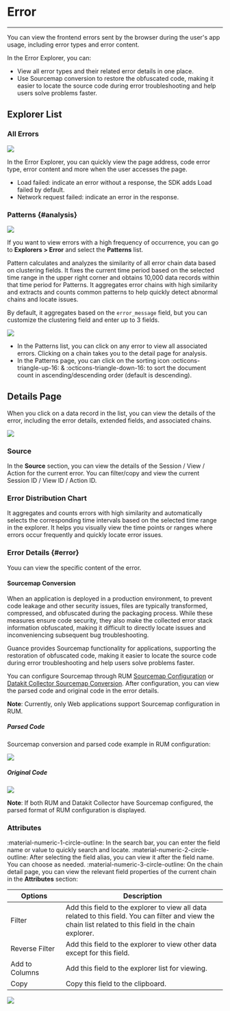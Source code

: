 # Error
---

You can view the frontend errors sent by the browser during the user's app usage, including error types and error content.

In the Error Explorer, you can:

- View all error types and their related error details in one place.
- Use Sourcemap conversion to restore the obfuscated code, making it easier to locate the source code during error troubleshooting and help users solve problems faster.

## Explorer List

### All Errors

![](../img/12.rum_explorer_6.png)

In the Error Explorer, you can quickly view the page address, code error type, error content and more when the user accesses the page.

- Load failed: indicate an error without a response, the SDK adds Load failed by default.
- Network request failed: indicate an error in the response.


### Patterns {#analysis}

![](../img/error0725.png)

If you want to view errors with a high frequency of occurrence, you can go to **Explorers > Error** and select the **Patterns** list.

Pattern calculates and analyzes the similarity of all error chain data based on clustering fields. It fixes the current time period based on the selected time range in the upper right corner and obtains 10,000 data records within that time period for Patterns. It aggregates error chains with high similarity and extracts and counts common patterns to help quickly detect abnormal chains and locate issues.

By default, it aggregates based on the `error_message` field, but you can customize the clustering field and enter up to 3 fields.

![](../img/error-message.png)

- In the Patterns list, you can click on any error to view all associated errors. Clicking on a chain takes you to the detail page for analysis.
- In the Patterns page, you can click on the sorting icon :octicons-triangle-up-16: & :octicons-triangle-down-16: to sort the document count in ascending/descending order (default is descending).

## Details Page

When you click on a data record in the list, you can view the details of the error, including the error details, extended fields, and associated chains.

![](../img/12.rum_explorer_2.5.png)

### Source

In the **Source** section, you can view the details of the Session / View / Action for the current error. You can filter/copy and view the current Session ID / View ID / Action ID.

### Error Distribution Chart

It aggregates and counts errors with high similarity and automatically selects the corresponding time intervals based on the selected time range in the explorer. It helps you visually view the time points or ranges where errors occur frequently and quickly locate error issues.

### Error Details {#error}

Youu can view the specific content of the error.

#### Sourcemap Conversion

When an application is deployed in a production environment, to prevent code leakage and other security issues, files are typically transformed, compressed, and obfuscated during the packaging process. While these measures ensure code security, they also make the collected error stack information obfuscated, making it difficult to directly locate issues and inconveniencing subsequent bug troubleshooting.

Guance provides Sourcemap functionality for applications, supporting the restoration of obfuscated code, making it easier to locate the source code during error troubleshooting and help users solve problems faster.

You can configure Sourcemap through RUM [Sourcemap Configuration](../sourcemap/set-sourcemap.md) or [Datakit Collector Sourcemap Conversion](../../integrations/rum.md#sourcemap). After configuration, you can view the parsed code and original code in the error details.

**Note**: Currently, only Web applications support Sourcemap configuration in RUM.

##### Parsed Code

Sourcemap conversion and parsed code example in RUM configuration:

![](../img/1.rum_error_4.png)

##### Original Code

![](../img/1.rum_error_5.png)


<!--
Sourcemap conversion and parsed code example using Datakit Collector configuration:

![](../img/sourcemap_02.png)
-->


**Note**: If both RUM and Datakit Collector have Sourcemap configured, the parsed format of RUM configuration is displayed.

### Attributes

:material-numeric-1-circle-outline: In the search bar, you can enter the field name or value to quickly search and locate.
:material-numeric-2-circle-outline: After selecting the field alias, you can view it after the field name. You can choose as needed.
:material-numeric-3-circle-outline: On the chain detail page, you can view the relevant field properties of the current chain in the **Attributes** section:

| <div style="width: 110px">Options</div> | Description |
| --- | --- |
| Filter  | Add this field to the explorer to view all data related to this field. You can filter and view the chain list related to this field in the chain explorer.  |
| Reverse Filter | Add this field to the explorer to view other data except for this field. |
| Add to Columns | Add this field to the explorer list for viewing. |
| Copy | Copy this field to the clipboard. |

![](../img/extension-1.gif)